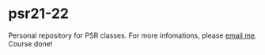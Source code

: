 # psr21-22
Personal repository for PSR classes. For more infomations, please [email me](mailto:manuelgomes@ua.pt). 
Course done!
